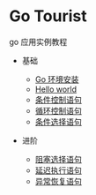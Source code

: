 # Go Tourist

go 应用实例教程

* 基础
  * [Go 环境安装](basic/installgo.md)
  * [Hello world](basic/helloworld.md)
  * [条件控制语句](basic/if.md)
  * [循环控制语句](basic/loop.md)
  * [条件选择语句](basic/switch.md)


* 进阶
  * [阻塞选择语句](improve/select.md)
  * [延迟执行语句](improve/defer.md)
  * [异常恢复语句](improve/recover.md)
